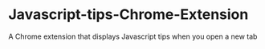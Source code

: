 # Javascript-tips-Chrome-Extension
A Chrome extension that displays Javascript tips when you open a new tab

